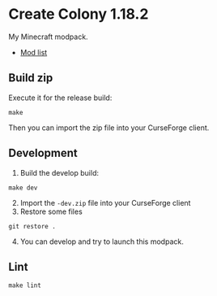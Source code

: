 # Create Colony 1.18.2

My Minecraft modpack.

* [Mod list](curseforge.md)


## Build zip

Execute it for the release build:

```
make
```

Then you can import the zip file into your CurseForge client.


## Development

1. Build the develop build:

```
make dev
```

2. Import the `-dev.zip` file into your CurseForge client
3. Restore some files

```
git restore .
```

4. You can develop and try to launch this modpack.


## Lint

```
make lint
```
